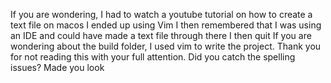 If you are wondering, I had to watch a youtube tutorial on how to create a text file on macos
I ended up using Vim
I then remembered that I was using an IDE and could have made a text file through there
I then quit
If you are wondering about the build folder,
I used vim to write the project.
Thank you for not reading this with your full attention.
Did you catch the spelling issues?
Made you look
